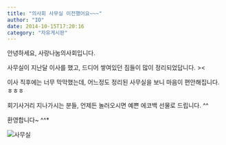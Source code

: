 ```yaml
---
title: "의사회 사무실 이전했어요~~~"
author: "IO"
date: 2014-10-15T17:20:16
category: "자유게시판"
---
```


안녕하세요, 사랑나눔의사회입니다.

사무실이 지난달 이사를 했고, 드디어 쌓여있던 짐들이 많이 정리되었답니다. ><

이사 직후에는 너무 막막했는데, 어느정도 정리된 사무실을 보니 마음이 편안해집니다. ㅎㅎㅎ

회기사거리 지나가시는 분들, 언제든 놀러오시면 예쁜 에코백 선물로 드립니다. ^^

환영합니다~ ^^*

![사무실](/files/attach/images/2928/415/032/7b22cae6100fe81bf9d5d263cd27fc20.jpg)
